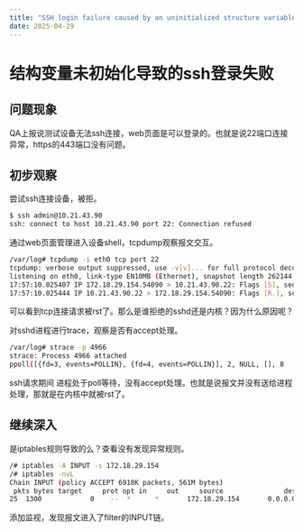 ```yaml
---
title: "SSH login failure caused by an uninitialized structure variable."
date: 2025-04-29
---
```


# 结构变量未初始化导致的ssh登录失败

## 问题现象
QA上报说测试设备无法ssh连接，web页面是可以登录的。也就是说22端口连接异常，https的443端口没有问题。

## 初步观察
尝试ssh连接设备，被拒。

```bash
$ ssh admin@10.21.43.90 
ssh: connect to host 10.21.43.90 port 22: Connection refused
```

通过web页面管理进入设备shell，tcpdump观察报文交互。

```bash
/var/log# tcpdump -i eth0 tcp port 22
tcpdump: verbose output suppressed, use -v[v]... for full protocol decode
listening on eth0, link-type EN10MB (Ethernet), snapshot length 262144 bytes
17:57:10.025407 IP 172.18.29.154.54090 > 10.21.43.90.22: Flags [S], seq 4105399158, win 64240, options [mss 1398,sackOK,TS val 456890810 ecr 0,nop,wscale 11], length 0
17:57:10.025444 IP 10.21.43.90.22 > 172.18.29.154.54090: Flags [R.], seq 0, ack 4105399159, win 0, length 0
```

可以看到tcp连接请求被rst了。那么是谁拒绝的sshd还是内核？因为什么原因呢？

对sshd进程进行trace，观察是否有accept处理。

```bash
/var/log# strace -p 4966
strace: Process 4966 attached
ppoll([{fd=3, events=POLLIN}, {fd=4, events=POLLIN}], 2, NULL, [], 8
```

ssh请求期间 进程处于poll等待，没有accept处理。也就是说报文并没有送给进程处理，那就是在内核中就被rst了。

## 继续深入

是iptables规则导致的么？查看没有发现异常规则。

```bash
/# iptables -A INPUT -s 172.18.29.154
/# iptables -nvL
Chain INPUT (policy ACCEPT 6918K packets, 561M bytes)
 pkts bytes target     prot opt in     out     source               destination    
25  1300            0    --  *      *       172.18.29.154       0.0.0.0/0
```

添加监视，发现报文进入了filter的INPUT链。
